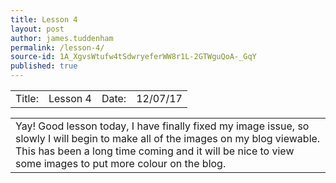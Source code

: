 ```yaml
---
title: Lesson 4
layout: post
author: james.tuddenham
permalink: /lesson-4/
source-id: 1A_XgvsWtufw4tSdwryeferWW8r1L-2GTWguQoA-_GqY
published: true
---
```

<table>
  <tr>
    <td>Title:  </td>
    <td>Lesson 4</td>
    <td> Date:  </td>
    <td>12/07/17</td>
  </tr>
</table>


<table>
  <tr>
    <td>Yay!
Good lesson today, I have finally fixed my image issue, so slowly I will begin to make all of the images on my blog viewable. This has been a long time coming and it will be nice to view some images to put more colour on the blog.</td>
  </tr>
</table>


